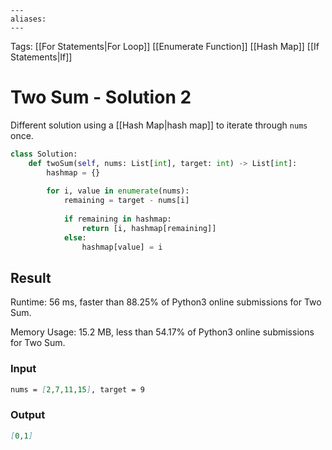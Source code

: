 ```
---
aliases:
---
```

Tags: [[For Statements|For Loop]] [[Enumerate Function]] [[Hash Map]] [[If Statements|If]]

# Two Sum - Solution 2
Different solution using a [[Hash Map|hash map]] to iterate through `nums` once.

```python
class Solution:
    def twoSum(self, nums: List[int], target: int) -> List[int]:
        hashmap = {}
        
        for i, value in enumerate(nums):
            remaining = target - nums[i]
            
            if remaining in hashmap:
                return [i, hashmap[remaining]]
            else:
                hashmap[value] = i
```

## Result
Runtime: 56 ms, faster than 88.25% of Python3 online submissions for Two Sum.

Memory Usage: 15.2 MB, less than 54.17% of Python3 online submissions for Two Sum.

### Input
```md
nums = [2,7,11,15], target = 9
```

### Output
```md
[0,1]
```
